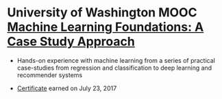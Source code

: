 # University of Washington MOOC [Machine Learning Foundations: A Case Study Approach](https://www.coursera.org/learn/ml-foundations)

- Hands-on experience with machine learning from a series of practical case-studies from regression and classification to deep learning and recommender systems 

* [Certificate](https://www.coursera.org/account/accomplishments/certificate/RAYYVWTC94LB) earned on July 23, 2017
